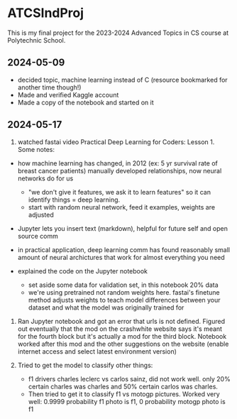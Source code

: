 # ATCSIndProj
This is my final project for the 2023-2024 Advanced Topics in CS course at Polytechnic School. 

## 2024-05-09

- decided topic, machine learning instead of C (resource bookmarked for another time though!)
- Made and verified Kaggle account
- Made a copy of the notebook and started on it

## 2024-05-17

  1. watched fastai video Practical Deep Learning for Coders: Lesson 1. Some notes:

  - how machine learning has changed, in 2012 (ex: 5 yr survival rate of breast cancer patients) manually developed relationships, now neural networks do for us 
    - "we don't give it features, we ask it to learn features" so it can identify things = deep learning. 
    - start with random neural network, feed it examples, weights are adjusted

  - Jupyter lets you insert text (markdown), helpful for future self and open source comm

  - in practical application, deep learning comm has found reasonably small amount of neural archictures that work for almost everything you need

  - explained the code on the Jupyter notebook
    - set aside some data for validation set, in this notebook 20% data 
    - we're using pretrained not random weights here. fastai's finetune method adjusts weights to teach model differences between your dataset and what the model was originally trained for


1. Ran Jupyter notebook and got an error that urls is not defined. Figured out eventually that the mod on the crashwhite website says it's meant for the fourth block but it's actually a mod for the third block. Notebook worked after this mod and the other suggestions on the website (enable internet access and select latest environment version)


3. Tried to get the model to classify other things:
   - f1 drivers charles leclerc vs carlos sainz, did not work well. only 20% certain charles was charles and 50% certain carlos was charles. 
   - Then tried to get it to classify f1 vs motogp pictures. Worked very well: 0.9999 probability f1 photo is f1, 0 probability motogp photo is f1 